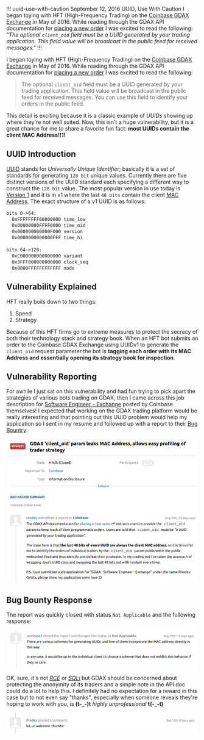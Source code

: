 !!!
uuid-use-with-caution
September 12, 2016
UUID, Use With Caution
I began toying with HFT (High-Frequency Trading) on the [Coinbase GDAX Exchange](https://www.gdax.com/) in May of 2016. While reading through the GDAX API documentation for [placing a new order](https://docs.gdax.com/#place-a-new-order) I was excited to read the following: *"The optional `client_oid` field must be a UUID generated by your trading application. This field value will be broadcast in the public feed for received messages."*
!!!


I began toying with HFT (High-Frequency Trading) on the [Coinbase GDAX Exchange](https://www.gdax.com/) in May of 2016. While reading through the GDAX API documentation for [placing a new order](https://docs.gdax.com/#place-a-new-order) I was excited to read the following:

> The optional `client_oid` field must be a UUID generated by your trading application. This field value will be broadcast in the public feed for received messages. You can use this field to identify your orders in the public feed.

This detail is exciting because it is a classic example of *UUIDs* showing up where they're not well suited. Now, this isn't a huge vulnerability, but it is a great chance for me to share a favorite fun fact: **most UUIDs contain the client MAC Address!!1!**

## UUID Introduction
[UUID](https://en.wikipedia.org/wiki/Universally_unique_identifier) stands for *Universally Unique Identifier*; basically it is a set of standards for generating `128 bit` unique values. Currently there are five distinct versions of the UUID standard each specifying a different way to construct the `128 bit` value. The most popular version in use today is [Version 1](https://en.wikipedia.org/wiki/Universally_unique_identifier#Version_1_.28date-time_and_MAC_address.29) and it is in v1 where the last `48 bits` contain the client [MAC Address](https://en.wikipedia.org/wiki/MAC_address). The exact structure of a v1 UUID is as follows:

```
bits 0->64:
  0xFFFFFFFF00000000 time_low
  0x00000000FFFF0000 time_mid
  0x000000000000F000 version
  0x0000000000000FFF time_hi

bits 64->128:
  0xC000000000000000 variant
  0x3FFF000000000000 clock_seq
  0x0000FFFFFFFFFFFF node
```

## Vulnerability Explained
HFT really boils down to two things:

1. Speed
2. Strategy

Because of this HFT firms go to extreme measures to protect the secrecy of both their technology stack and strategy book. When an HFT bot submits an order to the Coinbase GDAX Exchange using UUIDv1 to generate the `client_oid` request parameter the bot is **tagging each order with its MAC Address and essentially opening its strategy book for inspection**.

## Vulnerability Reporting
For awhile I just sat on this vulnerability and had fun trying to pick apart the strategies of various bots trading on GDAX, then I came across this job description for [Software Engineer - Exchange](https://www.coinbase.com/careers/262509) posted by Coinbase themselves! I expected that working on the GDAX trading platform would be really interesting and that pointing out this UUID problem would help my application so I sent in my resume and followed up with a report to their [Bug Bountry](https://www.coinbase.com/whitehat):

![](/img/gdax/gdax-report.png)

## Bug Bounty Response
The report was quickly closed with status `Not Applicable` and the following response:

![](/img/gdax/gdax-response.png)

OK, sure, it's not *[RCE](https://en.wikipedia.org/wiki/Arbitrary_code_execution)* or *[SQLi](https://en.wikipedia.org/wiki/SQL_injection)* but GDAX should be concerned about protecting the anonymity of its traders and a simple note in the API doc could do a lot to help this. I definitely had no expectation for a reward in this case but to not even say "thanks", especially when someone reveals they're hoping to work with you, is **(t-_-)t** *highly unprofessional* **t(-_-t)**

![](/img/gdax/gdax-lol.png)
